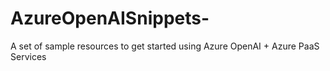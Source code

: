 # AzureOpenAISnippets-
A set of sample resources to get started using Azure OpenAI + Azure PaaS Services
